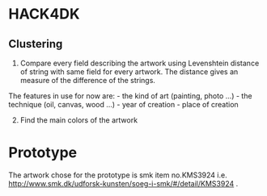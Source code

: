 HACK4DK
=======

## Clustering

1. Compare every field describing the artwork using Levenshtein distance of string with same field for every artwork.
The distance  gives an measure of the difference of the strings.

The features in use for now are:
    - the kind of art (painting, photo ...)
    - the technique (oil, canvas, wood ...)
    - year of creation
    - place of creation


2. Find the main colors of the artwork

Prototype
=======
The artwork chose for the prototype is smk item no.KMS3924 i.e. http://www.smk.dk/udforsk-kunsten/soeg-i-smk/#/detail/KMS3924 .

